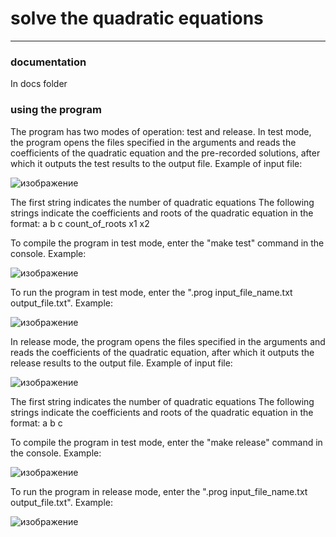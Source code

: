 # **solve the quadratic equations**
---
### documentation
In docs folder

### using the program
The program has two modes of operation: test and release.
In test mode, the program opens the files specified in the arguments and reads the coefficients of the quadratic equation and the pre-recorded solutions, after which it outputs the test results to the output file. Example of input file:

![изображение](https://user-images.githubusercontent.com/111515657/187025151-0da0f7e0-40e6-4461-b230-8be7d8e350c9.png)

The first string indicates the number of quadratic equations
The following strings indicate the coefficients and roots of the quadratic equation in the format: a b c count_of_roots x1 x2

To compile the program in test mode, enter the "make test" command in the console.
Example:

![изображение](https://user-images.githubusercontent.com/111515657/187024914-3ff04709-9c36-432e-a31a-0a2f82849e1e.png)

To run the program in test mode, enter the "\.prog input_file_name.txt output_file.txt".
Example:

![изображение](https://user-images.githubusercontent.com/111515657/187024961-15d19d47-cd5f-4499-b5dc-ada50f9bcfbe.png)

In release mode, the program opens the files specified in the arguments and reads the coefficients of the quadratic equation, after which it outputs the release results to the output file. 
Example of input file:

![изображение](https://user-images.githubusercontent.com/111515657/187025015-d4842049-ca0f-4c4f-b724-071b72bba9bd.png)

The first string indicates the number of quadratic equations
The following strings indicate the coefficients and roots of the quadratic equation in the format: a b c

To compile the program in test mode, enter the "make release" command in the console.
Example:

![изображение](https://user-images.githubusercontent.com/111515657/187025034-af3429c8-ca98-44db-aacb-0959a34690a3.png)

To run the program in release mode, enter the "\.prog input_file_name.txt output_file.txt".
Example:

![изображение](https://user-images.githubusercontent.com/111515657/187025050-235cab90-60cb-44f8-851d-115261b570b0.png)
